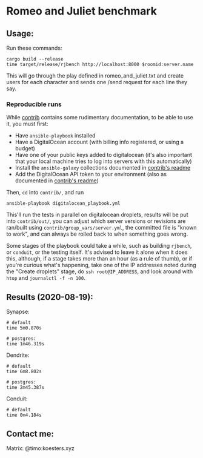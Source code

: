 # Romeo and Juliet benchmark

## Usage:

Run these commands:

```
cargo build --release
time target/release/rjbench http://localhost:8000 $roomid:server.name
```

This will go through the play defined in romeo_and_juliet.txt and create users
for each character and sends one /send request for each line they say.

### Reproducible runs

While [contrib](contrib/README.md) contains some rudimentary documentation, to be able to use it, you must first:
 - Have `ansible-playbook` installed
 - Have a DigitalOcean account (with billing info registered, or using a budget)
 - Have one of your public keys added to digitalocean (it's also important that your local machine tries to log into servers with this automatically)
 - Install the `ansible-galaxy` collections documented in [contrib's readme](contrib/README.md)
 - Add the DigitalOcean API token to your environment (also as documented in [contrib's readme](contrib/README.md))

Then, `cd` into `contrib/`, and run
```
ansible-playbook digitalocean_playbook.yml
```

This'll run the tests in parallel on digitalocean droplets, results will be put into `contrib/out/`,
you can adjust which server versions or revisions are ran/built using `contrib/group_vars/server.yml`,
the committed file is "known to work", and can always be rolled back to when something goes wrong.

Some stages of the playbook could take a while, such as building `rjbench`, or `conduit`, or the testing itself.
It's advised to leave it alone when it does this, although, if a stage takes more than an hour (as a rule of thumb),
or if you're curious what's happening, take one of the IP addresses noted during the "Create droplets" stage, do `ssh root@IP_ADDRESS`,
and look around with `htop` and `journalctl -f -n 100`.

## Results (2020-08-19):

Synapse:
```
# default
time 5m0.870s

# postgres:
time 1m46.319s
```

Dendrite:
```
# default
time 6m8.802s

# postgres:
time 2m45.387s
```


Conduit:
```
# default
time 0m4.184s
```

## Contact me:

Matrix: @timo:koesters.xyz
